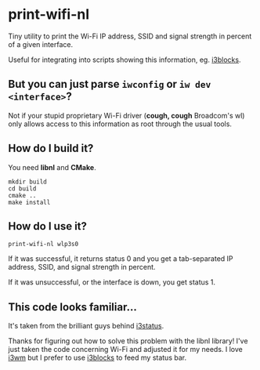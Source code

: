 # print-wifi-nl

Tiny utility to print the Wi-Fi IP address, SSID and signal strength in percent
of a given interface.

Useful for integrating into scripts showing this information, eg.
[i3blocks](https://github.com/vivien/i3blocks).

## But you can just parse `iwconfig` or `iw dev <interface>`?

Not if your stupid proprietary Wi-Fi driver (**cough, cough** Broadcom's wl)
only allows access to this information as root through the usual tools.

## How do I build it?

You need **libnl** and **CMake**.

```
mkdir build
cd build
cmake ..
make install

```

## How do I use it?

`print-wifi-nl wlp3s0`

If it was successful, it returns status 0 and you get a tab-separated IP
address, SSID, and signal strength in percent.

If it was unsuccessful, or the interface is down, you get status 1.

## This code looks familiar...

It's taken from the brilliant guys behind
[i3status](https://github.com/i3/i3status).

Thanks for figuring out how to solve this problem with the libnl library! I've
just taken the code concerning Wi-Fi and adjusted it for my needs. I love
[i3wm](https://i3wm.org/) but I prefer to use
[i3blocks](https://github.com/vivien/i3blocks) to feed my status bar.
